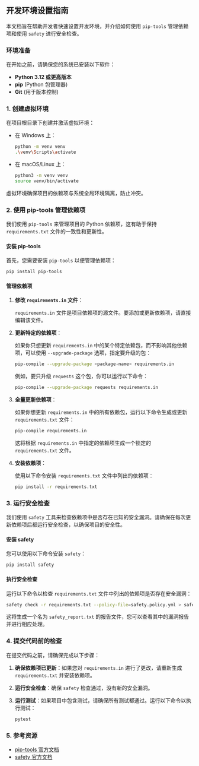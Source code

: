 ## 开发环境设置指南

本文档旨在帮助开发者快速设置开发环境，并介绍如何使用 `pip-tools` 管理依赖项和使用 `safety` 进行安全检查。

### 环境准备

在开始之前，请确保您的系统已安装以下软件：

- **Python 3.12 或更高版本**
- **pip** (Python 包管理器)
- **Git** (用于版本控制)

### 1. 创建虚拟环境

在项目根目录下创建并激活虚拟环境：

- 在 Windows 上：

  ```bash
  python -m venv venv
  .\venv\Scripts\activate
  ```

- 在 macOS/Linux 上：

  ```bash
  python3 -m venv venv
  source venv/bin/activate
  ```

虚拟环境确保项目的依赖项与系统全局环境隔离，防止冲突。

### 2. 使用 pip-tools 管理依赖项

我们使用 `pip-tools` 来管理项目的 Python 依赖项，这有助于保持 `requirements.txt` 文件的一致性和更新性。

#### 安装 pip-tools

首先，您需要安装 `pip-tools` 以便管理依赖项：

```bash
pip install pip-tools
```

#### 管理依赖项

1. **修改 `requirements.in` 文件**：

   `requirements.in` 文件是项目依赖项的源文件。要添加或更新依赖项，请直接编辑该文件。

2. **更新特定的依赖项**：

   如果你只想更新 `requirements.in` 中的某个特定依赖包，而不影响其他依赖项，可以使用 `--upgrade-package` 选项，指定要升级的包：

   ```bash
   pip-compile --upgrade-package <package-name> requirements.in
   ```

   例如，要只升级 `requests` 这个包，你可以运行以下命令：

   ```bash
   pip-compile --upgrade-package requests requirements.in
   ```
   
3. **全量更新依赖项**：

   如果你想更新 `requirements.in` 中的所有依赖包，运行以下命令生成或更新 `requirements.txt` 文件：

   ```bash
   pip-compile requirements.in
   ```

   这将根据 `requirements.in` 中指定的依赖项生成一个锁定的 `requirements.txt` 文件。

4. **安装依赖项**：

   使用以下命令安装 `requirements.txt` 文件中列出的依赖项：

   ```bash
   pip install -r requirements.txt
   ```

### 3. 运行安全检查

我们使用 `safety` 工具来检查依赖项中是否存在已知的安全漏洞。请确保在每次更新依赖项后都运行安全检查，以确保项目的安全性。

#### 安装 safety

您可以使用以下命令安装 `safety`：

```bash
pip install safety
```

#### 执行安全检查

运行以下命令以检查 `requirements.txt` 文件中列出的依赖项是否存在安全漏洞：

```bash
safety check -r requirements.txt --policy-file=safety.policy.yml > safety_report.txt
```

这将生成一个名为 `safety_report.txt` 的报告文件，您可以查看其中的漏洞报告并进行相应处理。

### 4. 提交代码前的检查

在提交代码之前，请确保完成以下步骤：

1. **确保依赖项已更新**：如果您对 `requirements.in` 进行了更改，请重新生成 `requirements.txt` 并安装依赖项。

2. **运行安全检查**：确保 `safety` 检查通过，没有新的安全漏洞。

3. **运行测试**：如果项目中包含测试，请确保所有测试都通过。运行以下命令以执行测试：

   ```bash
   pytest
   ```

### 5. 参考资源

- [pip-tools 官方文档](https://github.com/jazzband/pip-tools)
- [safety 官方文档](https://pyup.io/safety/)